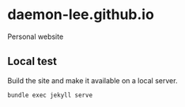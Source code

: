 # daemon-lee.github.io
Personal website

## Local test
Build the site and make it available on a local server.
```bash
bundle exec jekyll serve
```